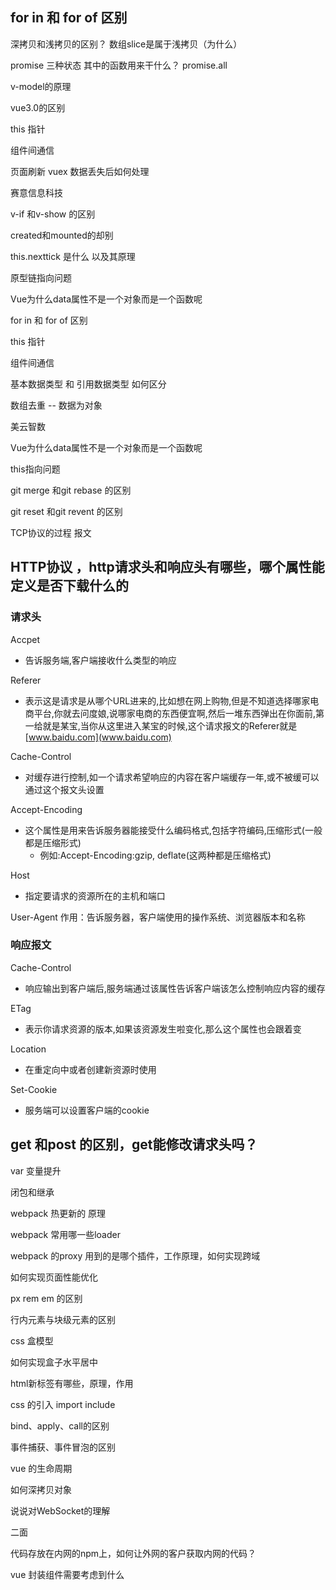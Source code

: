 ## for in 和 for of  区别

深拷贝和浅拷贝的区别？ 数组slice是属于浅拷贝（为什么）

promise 三种状态 其中的函数用来干什么？ promise.all 

v-model的原理

vue3.0的区别

this 指针

组件间通信

页面刷新 vuex 数据丢失后如何处理



赛意信息科技

v-if 和v-show 的区别

created和mounted的却别

this.nexttick 是什么 以及其原理

原型链指向问题 

Vue为什么data属性不是一个对象而是一个函数呢

for in 和 for of  区别

this 指针

组件间通信

基本数据类型 和 引用数据类型  如何区分 

数组去重 -- 数据为对象





美云智数

Vue为什么data属性不是一个对象而是一个函数呢

this指向问题

git merge 和git rebase 的区别

git reset 和git revent 的区别

TCP协议的过程 报文

## HTTP协议 ，http请求头和响应头有哪些，哪个属性能定义是否下载什么的

### 请求头

Accpet

- 告诉服务端,客户端接收什么类型的响应

Referer

- 表示这是请求是从哪个URL进来的,比如想在网上购物,但是不知道选择哪家电商平台,你就去问度娘,说哪家电商的东西便宜啊,然后一堆东西弹出在你面前,第一给就是某宝,当你从这里进入某宝的时候,这个请求报文的Referer就是[www.baidu.com](www.baidu.com)

Cache-Control

- 对缓存进行控制,如一个请求希望响应的内容在客户端缓存一年,或不被缓可以通过这个报文头设置

Accept-Encoding

- 这个属性是用来告诉服务器能接受什么编码格式,包括字符编码,压缩形式(一般都是压缩形式)
  - 例如:Accept-Encoding:gzip, deflate(这两种都是压缩格式)

Host

- 指定要请求的资源所在的主机和端口

User-Agent 作用：告诉服务器，客户端使用的操作系统、浏览器版本和名称

### 响应报文

Cache-Control

- 响应输出到客户端后,服务端通过该属性告诉客户端该怎么控制响应内容的缓存

ETag

- 表示你请求资源的版本,如果该资源发生啦变化,那么这个属性也会跟着变

Location

- 在重定向中或者创建新资源时使用

Set-Cookie

- 服务端可以设置客户端的cookie

## get 和post 的区别，get能修改请求头吗？

var 变量提升

闭包和继承

webpack 热更新的 原理

webpack 常用哪一些loader

webpack 的proxy 用到的是哪个插件，工作原理，如何实现跨域

如何实现页面性能优化

px rem em 的区别

行内元素与块级元素的区别

css 盒模型

如何实现盒子水平居中

html新标签有哪些，原理，作用

css 的引入  import   include

bind、apply、call的区别

事件捕获、事件冒泡的区别

vue 的生命周期

如何深拷贝对象

说说对WebSocket的理解

二面

代码存放在内网的npm上，如何让外网的客户获取内网的代码？

vue 封装组件需要考虑到什么

